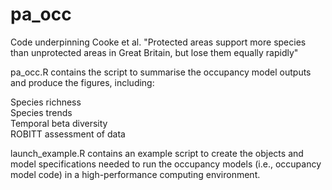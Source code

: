 # pa_occ

Code underpinning Cooke et al. "Protected areas support more species than unprotected areas in Great Britain, but lose them equally rapidly"

pa_occ.R contains the script to summarise the occupancy model outputs and produce the figures, including:

Species richness  
Species trends  
Temporal beta diversity  
ROBITT assessment of data  

launch_example.R contains an example script to create the objects and model specifications needed to run the occupancy models (i.e., occupancy model code) in a high-performance computing environment.
